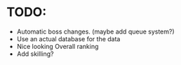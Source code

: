 # TODO:

- Automatic boss changes. (maybe add queue system?)
- Use an actual database for the data
- Nice looking Overall ranking
- Add skilling?
